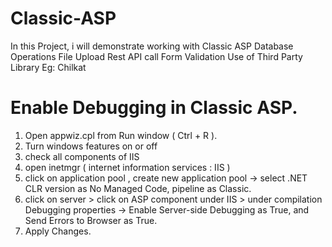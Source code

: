 # Classic-ASP
In this Project, i will demonstrate working with Classic ASP
Database Operations
File Upload
Rest API call
Form Validation
Use of Third Party Library Eg: Chilkat



# Enable Debugging in Classic ASP.
1) Open appwiz.cpl from Run window ( Ctrl + R ).
2) Turn windows features on or off
3) check all components of IIS
4) open inetmgr ( internet information services : IIS )
5) click on application pool , create new application pool -> select .NET CLR version as No Managed Code, pipeline as Classic.
6) click on server  > click on ASP component under IIS > under compilation Debugging properties -> Enable Server-side Debugging as True, and Send Errors to Browser as True.
7) Apply Changes.
